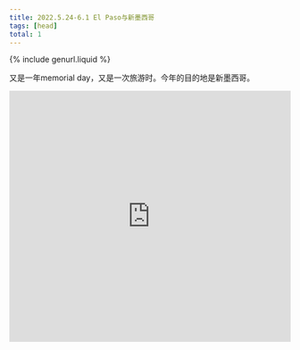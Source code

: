 ```yaml
---
title: 2022.5.24-6.1 El Paso与新墨西哥
tags: [head]
total: 1
---
```


{% include genurl.liquid %}

又是一年memorial day，又是一次旅游时。今年的目的地是新墨西哥。

<iframe src="https://www.google.com/maps/embed?pb=!1m64!1m12!1m3!1d2708282.76067232!2d-108.23173789563606!3d33.56485473561791!2m3!1f0!2f0!3f0!3m2!1i1024!2i768!4f13.1!4m49!3e0!4m5!1s0x87220bc3e97c8f0f%3A0x734478e98fb82dbc!2sAlbuquerque%20International%20Sunport!3m2!1d35.0433333!2d-106.61290849999999!4m5!1s0x86e7573fd59e30cb%3A0x7bd118fb159595ec!2sHoliday%20Inn%20Express%20%26%20Suites%20El%20Paso%20North%2C%20an%20IHG%20Hotel!3m2!1d31.861448499999998!2d-106.4416361!4m5!1s0x86e47995e2247397%3A0x1e24e2262b796a69!2sCarlsbad%20Caverns%20National%20Park%20Visitor%20Center!3m2!1d32.175463!2d-104.44423289999999!4m5!1s0x86e7573fd59e30cb%3A0x7bd118fb159595ec!2sHoliday%20Inn%20Express%20%26%20Suites%20El%20Paso%20North%2C%20an%20IHG%20Hotel!3m2!1d31.861448499999998!2d-106.4416361!4m5!1s0x86e0608829cf2fd5%3A0x525be83778e8e222!2sWhite%20Sands%20National%20Park%20Visitor%20Center!3m2!1d32.779612799999995!2d-106.172455!4m5!1s0x86e7573fd59e30cb%3A0x7bd118fb159595ec!2sHoliday%20Inn%20Express%20%26%20Suites%20El%20Paso%20North%2C%20an%20IHG%20Hotel!3m2!1d31.861448499999998!2d-106.4416361!4m5!1s0x872274f1e25a30c3%3A0xc5cbbd7ac8dc6e2c!2sTownePlace%20Suites%20by%20Marriott%20Albuquerque%20North!3m2!1d35.1415333!2d-106.599108!4m5!1s0x87246612f2207dd3%3A0xad3ac144c60b50d8!2sEl%20Morro%20National%20Monument%2C%20New%20Mexico%2053%2C%20Ramah%2C%20NM!3m2!1d35.0397871!2d-108.34387319999999!5e0!3m2!1sen!2sus!4v1653455055206!5m2!1sen!2sus" width="100%" height="450" style="border:0;" allowfullscreen="" loading="lazy" referrerpolicy="no-referrer-when-downgrade"></iframe>